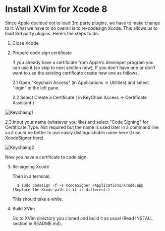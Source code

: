 # Install XVim for Xcode 8

Since Apple decided not to load 3rd party plugins, we have to make change to it. What we have to do overall is to re-codesign Xcode. This allows us to load 3rd party plugins. Here's the steps to do.

1. Close Xcode
    
2. Prepare code sign certificate
   
   If you already have a certificate from Apple's developer program you can use it (so skip to next section now). If you don't have one or don't want to use the existing certificate create new one as follows.

   2.1 Open "Keychain Access" (in Applications -> Utilities) and select "login" in the left pane.
   
   2.2 Select Create a Certificate ( in KeyChain Access -> Certificate Assistant )
       
![Keychaing1](Documents/Images/Keychain1.png)
       
   2.3 Input your name (whatever you like) and select "Code Signing" for Certificate Type.
       Not required but the name is used later in a command line so it could be better to use easily distinguishable name here (I use XcodeSigner here).
       
![Keychaing2](Documents/Images/Keychain2.png)
       

  Now you have a certificate to code sign.


3. Re-signing Xcode

   Then in a terminal,

         $ sudo codesign -f -s XcodeSigner /Applications/Xcode.app    (Replace the Xcode path if it is different.)

   This should take a while.
   
4. Build XVim

   Go to XVim directory you cloned and build it as usual (Read INSTALL section in README.md).
